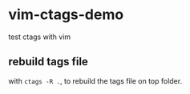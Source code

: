 # vim-ctags-demo
test ctags with vim

## rebuild tags file
with `ctags -R .`, to rebuild the tags file on top folder. 

